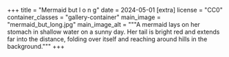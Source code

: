 +++
title = "Mermaid but l o n g"
date = 2024-05-01
[extra]
license = "CC0"
container_classes = "gallery-container"
main_image = "mermaid_but_long.jpg"
main_image_alt = """A mermaid lays on her stomach in shallow water on a sunny day.
Her tail is bright red and extends far into the distance,
folding over itself and reaching around hills in the background."""
+++

<!-- more -->
